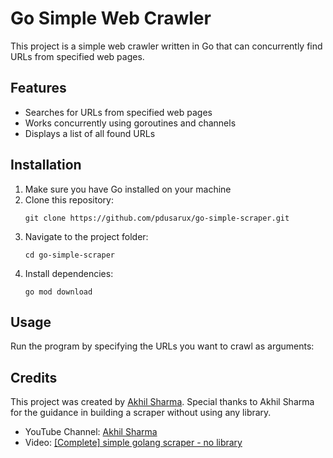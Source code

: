 # Go Simple Web Crawler

This project is a simple web crawler written in Go that can concurrently find URLs from specified web pages.

## Features

- Searches for URLs from specified web pages
- Works concurrently using goroutines and channels
- Displays a list of all found URLs

## Installation

1. Make sure you have Go installed on your machine
2. Clone this repository:
   ```
   git clone https://github.com/pdusarux/go-simple-scraper.git
   ```
3. Navigate to the project folder:
   ```
   cd go-simple-scraper
   ```
4. Install dependencies:
   ```
   go mod download
   ```

## Usage

Run the program by specifying the URLs you want to crawl as arguments:

## Credits

This project was created by [Akhil Sharma](https://www.youtube.com/@AkhilSharmaTech). Special thanks to Akhil Sharma for the guidance in building a scraper without using any library.

- YouTube Channel: [Akhil Sharma](https://www.youtube.com/@AkhilSharmaTech)
- Video: [[Complete] simple golang scraper - no library](https://youtube.com/playlist?list=PL5dTjWUk_cPY68ZnWuybvmlcI-DgzYgFA&si=E_SEbcSghW5ffq-n)
